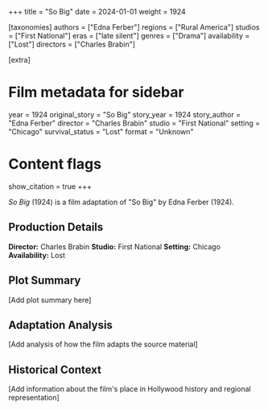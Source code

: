 +++
title = "So Big"
date = 2024-01-01
weight = 1924

[taxonomies]
authors = ["Edna Ferber"]
regions = ["Rural America"]
studios = ["First National"]
eras = ["late silent"]
genres = ["Drama"]
availability = ["Lost"]
directors = ["Charles Brabin"]

[extra]
# Film metadata for sidebar
year = 1924
original_story = "So Big"
story_year = 1924
story_author = "Edna Ferber"
director = "Charles Brabin"
studio = "First National"
setting = "Chicago"
survival_status = "Lost"
format = "Unknown"

# Content flags
show_citation = true
+++

*So Big* (1924) is a film adaptation of "So Big" by Edna Ferber (1924).

## Production Details

**Director:** Charles Brabin
**Studio:** First National
**Setting:** Chicago
**Availability:** Lost

## Plot Summary

[Add plot summary here]

## Adaptation Analysis

[Add analysis of how the film adapts the source material]

## Historical Context

[Add information about the film's place in Hollywood history and regional representation]